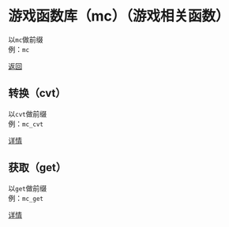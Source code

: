 # 游戏函数库（mc）（游戏相关函数）
以`mc`做前缀  
例：`mc`

[返回](./_README.md)

## 转换（cvt）
以`cvt`做前缀  
例：`mc_cvt`

[详情](./mc_cvt__README.md)

## 获取（get）
以`get`做前缀  
例：`mc_get`

[详情](./mc_get__README.md)
